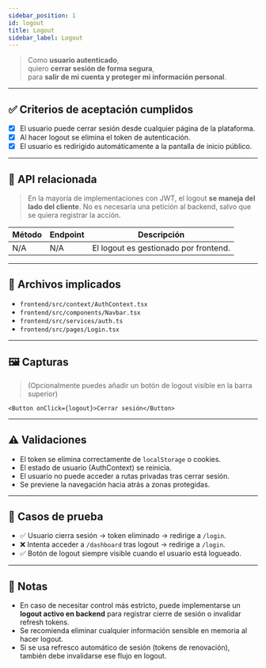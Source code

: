 ```yaml
---
sidebar_position: 1
id: logout
title: Logout
sidebar_label: Logout
---
```


> Como **usuario autenticado**,  
> quiero **cerrar sesión de forma segura**,  
> para **salir de mi cuenta y proteger mi información personal**.

---

## ✅ Criterios de aceptación cumplidos

- [x] El usuario puede cerrar sesión desde cualquier página de la plataforma.
- [x] Al hacer logout se elimina el token de autenticación.
- [x] El usuario es redirigido automáticamente a la pantalla de inicio público.

---

## 📲 API relacionada

> En la mayoría de implementaciones con JWT, el logout **se maneja del lado del cliente**.
> No es necesaria una petición al backend, salvo que se quiera registrar la acción.

| Método | Endpoint          | Descripción                  |
|--------|-------------------|------------------------------|
| N/A    | N/A               | El logout es gestionado por frontend. |

---

## 🧩 Archivos implicados

- `frontend/src/context/AuthContext.tsx`
- `frontend/src/components/Navbar.tsx`
- `frontend/src/services/auth.ts`
- `frontend/src/pages/Login.tsx`

---

## 🖼️ Capturas

> (Opcionalmente puedes añadir un botón de logout visible en la barra superior)

```tsx
<Button onClick={logout}>Cerrar sesión</Button>
```

---

## ⚠️ Validaciones

- El token se elimina correctamente de `localStorage` o cookies.
- El estado de usuario (AuthContext) se reinicia.
- El usuario no puede acceder a rutas privadas tras cerrar sesión.
- Se previene la navegación hacia atrás a zonas protegidas.

---

## 🧪 Casos de prueba

- ✅ Usuario cierra sesión → token eliminado → redirige a `/login`.
- ❌ Intenta acceder a `/dashboard` tras logout → redirige a `/login`.
- ✅ Botón de logout siempre visible cuando el usuario está logueado.

---

## 🧠 Notas

- En caso de necesitar control más estricto, puede implementarse un **logout activo en backend** para registrar cierre de sesión o invalidar refresh tokens.
- Se recomienda eliminar cualquier información sensible en memoria al hacer logout.
- Si se usa refresco automático de sesión (tokens de renovación), también debe invalidarse ese flujo en logout.
